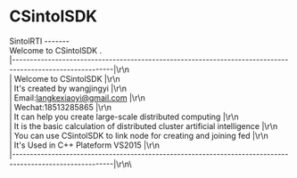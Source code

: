 # CSintolSDK
SintolRTI -------  
Welcome to CSintolSDK .  
|----------------------------------------------------------------------------------------------------------|\r\n\
|                                        Welcome to CSintolSDK                                             |\r\n\
|                                      It's created by wangjingyi                                          |\r\n\
|                                      Email:langkexiaoyi@gmail.com                                        |\r\n\
|                                          Wechat:18513285865                                              |\r\n\
|                        It can help you create large-scale distributed computing                          |\r\n\
|                   It is the basic calculation of distributed cluster artificial intelligence             |\r\n\
|                         You can use CSintolSDK to link node for creating and joining fed                 |\r\n\
|                                 It's Used in C++ Plateform VS2015                                        |\r\n\
|----------------------------------------------------------------------------------------------------------|\r\n\